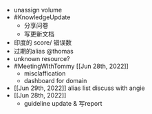 - unassign volume
- #KnowledgeUpdate
	- 分享问卷
	- 写更新文档
- 印度的 score/ 错误数
- 过期的alias @thomas
- unknown resource?
- #MeetingWIthTommy [[Jun 28th, 2022]]
	- misclaffication
	- dashboard for domain
- [[Jun 29th, 2022]] alias list discuss with angie
- [[Jun 28th, 2022]]
	- guideline update & 写report